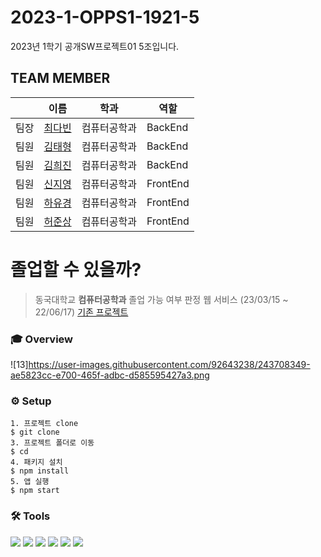 # 2023-1-OPPS1-1921-5
2023년 1학기 공개SW프로젝트01 5조입니다.

## TEAM MEMBER
|    | 이름                                   |학과| 역할       |
|----|--------------------------------------|----|----------|
| 팀장 | [최다빈](https://github.com/dabeann)    |컴퓨터공학과| BackEnd  |
| 팀원 | [김태형](https://github.com/pletain)    |컴퓨터공학과| BackEnd  |
| 팀원 | [김희진](https://github.com/heejjinkim) |컴퓨터공학과| BackEnd  |
| 팀원 | [신지영](https://github.com/Sj0-0i)    |컴퓨터공학과| FrontEnd |
| 팀원 | [하유경](https://github.com/eeheueklf)    |컴퓨터공학과| FrontEnd |
| 팀원 | [허준상](https://github.com/junnyange)  |컴퓨터공학과| FrontEnd |


# 졸업할 수 있을까?
> 동국대학교 **컴퓨터공학과** 졸업 가능 여부 판정 웹 서비스 (23/03/15 ~ 22/06/17)
[기존 프로젝트](https://github.com/CSID-DGU/2022-2-OSSP1-MooMinn-4/blob/main/README.md)


### 🎓 Overview
![13]https://user-images.githubusercontent.com/92643238/243708349-ae5823cc-e700-465f-adbc-d585595427a3.png
### ⚙️ Setup
```
1. 프로젝트 clone
$ git clone 
3. 프로젝트 폴더로 이동
$ cd 
4. 패키지 설치
$ npm install
5. 앱 실행
$ npm start
```
### 🛠️ Tools
<span><img src="https://img.shields.io/badge/GitHub-181717?style=flat-square&logo=github&logoColor=white"/></span>
<span><img src="https://img.shields.io/badge/VisualStudioCode-007ACC?style=flat-square&logo=VisualStudioCode&logoColor=white"/></span>
<span><img src="https://img.shields.io/badge/React-61DAFB?style=flat-square&logo=react&logoColor=black"/></span>
<span><img src="https://img.shields.io/badge/JavaScript-F7DF1E?style=flat-square&logo=JavaScript&logoColor=black"/></span>
<span><img src="https://img.shields.io/badge/CSS3-1572B6?style=flat-square&logo=CSS3&logoColor=white"/></span>
<span><img src="https://img.shields.io/badge/MySQL-4479A1?style=flat-square&logo=MySQL&logoColor=white"/></span>
<!-- <span><img src="https://img.shields.io/badge/AWS-FF9900?style=flat-square&logo=AmazonAWS&logoColor=232F3E"/></span> -->
